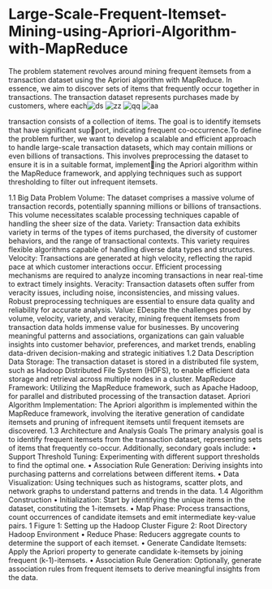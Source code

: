 # Large-Scale-Frequent-Itemset-Mining-using-Apriori-Algorithm-with-MapReduce

The problem statement revolves around mining frequent itemsets from a transaction dataset using the
Apriori algorithm with MapReduce. In essence, we aim to discover sets of items that frequently occur
together in transactions. The transaction dataset represents purchases made by customers, where each![ds](https://github.com/user-attachments/assets/93b93981-399c-4790-8924-d3af3d0abc5a)
![zz](https://github.com/user-attachments/assets/da2755ad-46d8-4695-98c7-196348cea801)
![qq](https://github.com/user-attachments/assets/b122c46a-170e-4b96-88d0-057b8494be40)
![aa](https://github.com/user-attachments/assets/f21af837-4dfb-4f32-bb5f-2f75e730718e)

transaction consists of a collection of items. The goal is to identify itemsets that have significant support, indicating frequent co-occurrence.To define the problem further, we want to develop a scalable and
efficient approach to handle large-scale transaction datasets, which may contain millions or even billions
of transactions. This involves preprocessing the dataset to ensure it is in a suitable format, implementing the Apriori algorithm within the MapReduce framework, and applying techniques such as support
thresholding to filter out infrequent itemsets.

1.1 Big Data Problem
Volume: The dataset comprises a massive volume of transaction records, potentially spanning millions
or billions of transactions. This volume necessitates scalable processing techniques capable of handling
the sheer size of the data.
Variety: Transaction data exhibits variety in terms of the types of items purchased, the diversity of
customer behaviors, and the range of transactional contexts. This variety requires flexible algorithms
capable of handling diverse data types and structures.
Velocity: Transactions are generated at high velocity, reflecting the rapid pace at which customer
interactions occur. Efficient processing mechanisms are required to analyze incoming transactions in
near real-time to extract timely insights.
Veracity: Transaction datasets often suffer from veracity issues, including noise, inconsistencies, and
missing values. Robust preprocessing techniques are essential to ensure data quality and reliability for
accurate analysis.
Value: EDespite the challenges posed by volume, velocity, variety, and veracity, mining frequent itemsets
from transaction data holds immense value for businesses. By uncovering meaningful patterns and
associations, organizations can gain valuable insights into customer behavior, preferences, and market
trends, enabling data-driven decision-making and strategic initiatives
1.2 Data Description
Data Storage: The transaction dataset is stored in a distributed file system, such as Hadoop Distributed
File System (HDFS), to enable efficient data storage and retrieval across multiple nodes in a cluster.
MapReduce Framework: Utilizing the MapReduce framework, such as Apache Hadoop, for parallel
and distributed processing of the transaction dataset. Apriori Algorithm Implementation: The
Apriori algorithm is implemented within the MapReduce framework, involving the iterative generation
of candidate itemsets and pruning of infrequent itemsets until frequent itemsets are discovered.
1.3 Architecture and Analysis Goals
The primary analysis goal is to identify frequent itemsets from the transaction dataset, representing sets
of items that frequently co-occur. Additionally, secondary goals include:
• Support Threshold Tuning: Experimenting with different support thresholds to find the optimal
one.
• Association Rule Generation: Deriving insights into purchasing patterns and correlations between
different items.
• Data Visualization: Using techniques such as histograms, scatter plots, and network graphs to
understand patterns and trends in the data.
1.4 Algorithm Construction
• Initialization: Start by identifying the unique items in the dataset, constituting the 1-itemsets.
• Map Phase: Process transactions, count occurrences of candidate itemsets and emit intermediate
key-value pairs.
1
Figure 1: Setting up the Hadoop Cluster
Figure 2: Root Directory Hadoop Environment
• Reduce Phase: Reducers aggregate counts to determine the support of each itemset.
• Generate Candidate Itemsets: Apply the Apriori property to generate candidate k-itemsets
by joining frequent (k-1)-itemsets.
• Association Rule Generation: Optionally, generate association rules from frequent itemsets to
derive meaningful insights from the data.
